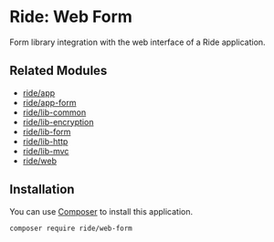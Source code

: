 # Ride: Web Form

Form library integration with the web interface of a Ride application.

## Related Modules 

- [ride/app](https://github.com/all-ride/ride-app)
- [ride/app-form](https://github.com/all-ride/ride-app-form)
- [ride/lib-common](https://github.com/all-ride/ride-lib-common)
- [ride/lib-encryption](https://github.com/all-ride/ride-lib-encryption)
- [ride/lib-form](https://github.com/all-ride/ride-lib-form)
- [ride/lib-http](https://github.com/all-ride/ride-lib-http)
- [ride/lib-mvc](https://github.com/all-ride/ride-lib-mvc)
- [ride/web](https://github.com/all-ride/ride-web)

## Installation

You can use [Composer](http://getcomposer.org) to install this application.

```
composer require ride/web-form
```
